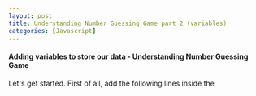 ```yaml
---
layout: post
title: Understanding Number Guessing Game part 2 (variables)
categories: [Javascript]
---
```

#### Adding variables to store our data - Understanding Number Guessing Game
Let's get started. First of all, add the following lines inside the <script> element:
		
	var randomNumber = Math.floor(Math.random() * 100) + 1;

	var guesses = document.querySelector('.guesses');
	var lastResult = document.querySelector('.lastResult');
	var lowOrHi = document.querySelector('.lowOrHi');

	var guessSubmit = document.querySelector('.guessSubmit');
	var guessField = document.querySelector('.guessField');

	var guessCount = 1;
	var resetButton;
	
This section of the code sets up the variables we need to store the data our program will use. Variables are basically containers for values (such as numbers, or strings of text). You create a variable with the keyword var followed by a name for your variable. You can then assign a value to your variable with an equals sign (=) followed by the value you want to give it.

In our example:

The first variable — randomNumber — is assigned a random number between 1 and 100, calculated using a mathematical algorithm.
The next three variables are each made to store a reference to the results paragraphs in our HTML, and are used to insert values into the paragraphs later on in the code:
	
	<p class="guesses"></p>
	<p class="lastResult"></p>
	<p class="lowOrHi"></p>
	
The next two variables store references to the form text input and submit button and are used to control submitting the guess later on.
	
	<label for="guessField">Enter a guess: </label>
	<input type="text" id="guessField" class="guessField">
 	<input type="submit" value="Submit guess" class="guessSubmit">
	
Our final two variables store a guess count of 1 (used to keep track of how many guesses the player has had), and a reference to a reset button that doesn't exist yet (but will later).

Continue to Understanding Number Guessing Game [part 3](https://reizariva-hale.github.io/understanding-number-guessing-game-part3/) where we talk about Functions.
